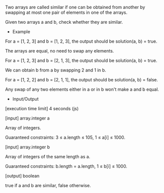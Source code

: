 Two arrays are called similar if one can be obtained from another by swapping at most one pair of elements in one of the arrays.

Given two arrays a and b, check whether they are similar.

 * Example

For a = [1, 2, 3] and b = [1, 2, 3], the output should be
solution(a, b) = true.

The arrays are equal, no need to swap any elements.

For a = [1, 2, 3] and b = [2, 1, 3], the output should be
solution(a, b) = true.

We can obtain b from a by swapping 2 and 1 in b.

For a = [1, 2, 2] and b = [2, 1, 1], the output should be
solution(a, b) = false.

Any swap of any two elements either in a or in b won't make a and b equal.

 * Input/Output

[execution time limit] 4 seconds (js)

[input] array.integer a

Array of integers.

Guaranteed constraints:
3 ≤ a.length ≤ 105,
1 ≤ a[i] ≤ 1000.

[input] array.integer b

Array of integers of the same length as a.

Guaranteed constraints:
b.length = a.length,
1 ≤ b[i] ≤ 1000.

[output] boolean

true if a and b are similar, false otherwise.
